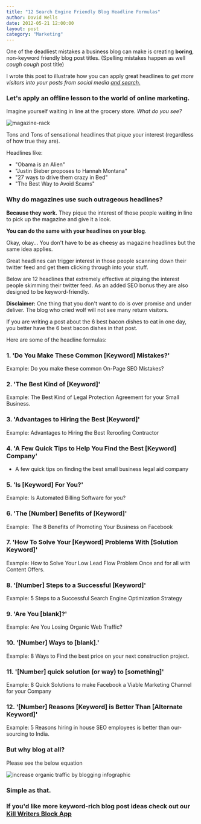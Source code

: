 ```yaml
---
title: "12 Search Engine Friendly Blog Headline Formulas"
author: David Wells
date: 2012-05-21 12:00:00
layout: post
category: "Marketing"
---
```


One of the deadliest mistakes a business blog can make is creating **boring**, non-keyword friendly blog post titles. (Spelling mistakes happen as well *cough cough* post title)

I wrote this post to illustrate how you can apply great headlines to _get more visitors into your posts from social media <span style="text-decoration: underline;">and search._

### Let's apply an offline lesson to the world of online marketing.

Imagine yourself waiting in line at the grocery store. _What do you see?_

![magazine-rack](http://inboundnow.com/wp-content/uploads/2012/05/magazine-rack-300x195.png)

Tons and Tons of sensational headlines that pique your interest (regardless of how true they are).

Headlines like:

* "Obama is an Alien"
* "Justin Bieber proposes to Hannah Montana"
* "27 ways to drive them crazy in Bed"
* "The Best Way to Avoid Scams"

### Why do magazines use such outrageous headlines?

**Because they work.** They pique the interest of those people waiting in line to pick up the magazine and give it a look.

**You can do the same with your headlines on your blog**.

Okay, okay... You don't have to be as cheesy as magazine headlines but the same idea applies.

Great headlines can trigger interest in those people scanning down their twitter feed and get them clicking through into your stuff.

Below are 12 headlines that extremely effective at piquing the interest people skimming their twitter feed. As an added SEO bonus they are also designed to be keyword-friendly.

**Disclaimer:** One thing that you don't want to do is over promise and under deliver. The blog who cried wolf will not see many return visitors.

If you are writing a post about the 6 best bacon dishes to eat in one day, you better have the 6 best bacon dishes in that post.

Here are some of the headline formulas:

### 1. 'Do You Make These Common [Keyword] Mistakes?'

Example: Do you make these common On-Page SEO Mistakes?

### 2. 'The Best Kind of [Keyword]'

Example: The Best Kind of Legal Protection Agreement for your Small Business.

### 3. 'Advantages to Hiring the Best [Keyword]'

Example: Advantages to Hiring the Best Reroofing Contractor

### 4. 'A Few Quick Tips to Help You Find the Best [Keyword] Company'

- A few quick tips on finding the best small business legal aid company

### 5. 'Is [Keyword] For You?'

Example: Is Automated Billing Software for you?

### 6. 'The [Number] Benefits of [Keyword]'

Example:  The 8 Benefits of Promoting Your Business on Facebook

### 7. 'How To Solve Your [Keyword] Problems With [Solution Keyword]'

Example: How to Solve Your Low Lead Flow Problem Once and for all with Content Offers.

### 8. '[Number] Steps to a Successful [Keyword]'

Example: 5 Steps to a Successful Search Engine Optimization Strategy

### 9. 'Are You [blank]?'

Example: Are You Losing Organic Web Traffic?

### 10. '[Number] Ways to [blank].'

Example: 8 Ways to Find the best price on your next construction project.

### 11. '[Number] quick solution (or way) to [something]'

Example: 8 Quick Solutions to make Facebook a Viable Marketing Channel for your Company

### 12. '[Number] Reasons [Keyword] is Better Than [Alternate Keyword]'

Example: 5 Reasons hiring in house SEO employees is better than our-sourcing to India.

### But why blog at all?

Please see the below equation

![increase organic traffic by blogging infographic](http://inboundnow.com/wp-content/uploads/2012/05/blog-infographic.jpg)

### Simple as that.

### If you'd like more keyword-rich blog post ideas check out our [Kill Writers Block App](http://inboundnow.com/apps/kill-writers-block/)
